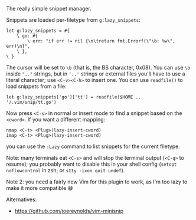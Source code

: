 The really simple snippet manager.

Snippets are loaded per-filetype from `g:lazy_snippets`:

    let g:lazy_snippets = #{
        \ go: #{
            \ err: "if err != nil {\n\treturn fmt.Errorf(\"\b: %w\", err)\n}",
        \ },
    \ }

The cursor will be set to `\b` (that is, the BS character, 0x08). You can use
`\b` inside `".."` strings, but in `'..'` strings or external files you'll have
to use a literal character; use `<C-v><C-h>` to insert one. You can use
`readfile()` to load snippets from a file:

    let g:lazy_snippets['go']['tt'] = readfile($HOME .. '/.vim/snip/tt.go')

Now press `<C-s>` in normal or insert mode to find a snippet based on the
`<cword>`. If you want a different mapping:

	nmap <C-t> <Plug>(lazy-insert-cword)
	imap <C-t> <Plug>(lazy-insert-cword)

you can use the `:Lazy` command to list snippets for the current filetype.

Note: many terminals eat `<C-s>` and will stop the terminal output (`<C-q>` to
resume); you probably want to disable this in your shell config (`setopt
noflowcontrol` in zsh; or `stty -ixon quit undef`).

Note 2: you need a fairly new Vim for this plugin to work, as I'm too lazy to
make it more compatible 😅

Alternatives:

- https://github.com/joereynolds/vim-minisnip
